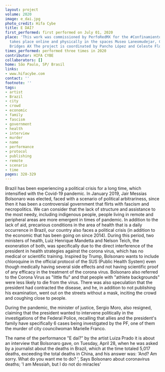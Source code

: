 ```yaml
---
layout: project
volume: 2020
image: e_dai.jpg
photo_credit: Hifa Cybe
title: E DAÍ?
first_performed: first performed on July 01, 2020
place: 'This work was commissioned by PerfoRedMX for the #Confinamiento project that
  takes place online and physically in the spaces Museo Laneomudejar, CCECR and Building
  Bridges AX The project is coordinated by Pancho López and Celeste Flores.'
times_performed: performed three times in 2020
contributor: HIFA CYBE
collaborators: []
home: São Paulo, SP/ Brasil
links:
- www.hifacybe.com
contact: ''
footnote: ''
tags:
- artist
- Brazil
- city
- crowd
- economic
- family
- fascism
- government
- health
- interview
- murder
- name
- performance
- protocol
- publishing
- remote
- scenario
- time
pages: 328-329
---
```


Brazil has been experiencing a political crisis for a long time, which intensified with the Covid-19 pandemic. In January 2019, Jair Messias Bolsonaro was elected, faced with a scenario of political arbitrariness, since then it has been a controversial government that flirts with fascism and necropolitics. We can consider that the lack of structure and assistance to the most needy, including indigenous people, people living in remote and peripheral areas are more emergent in times of pandemic. In addition to the lack of aid, precarious conditions in the area of health that is a daily occurrence in Brazil, our country also faces a political crisis (in addition to the economic that has been going on since 2014).
During this period, two ministers of health, Luiz Henrique Mandetta and Nelson Teich, the exoneration of both, was specifically due to the direct interference of the president in health strategies against the corona virus, which has no medical or scientific training. Inspired by Trump, Bolsonaro wants to include chloroquine in the official protocol of the SUS (Public Health System) even though medically having several side effects and not having scientific proof of any efficacy in the treatment of the corona virus.
Bolsonaro also referred to the Corona Virus as "little flu" and that people with "athlete backgrounds" were less likely to die from the virus. There was also speculation that the president had contracted the disease, and he, in addition to not publishing his examination, went out on the streets without a mask, inciting the crowd and coughing close to people.

During the pandemic, the minister of justice, Sergio Moro, also resigned, claiming that the president wanted to intervene politically in the investigations of the Federal Police, recalling that allies and the president's family have specifically 6 cases being investigated by the PF, one of them the murder of city councilwoman Marielle Franco.

The name of the performance "E dai?" by the artist Luiza Prado it is about an interview that Bolsonaro gave, on Tuesday, April 28, when he was asked by a journalist about the deaths in Brazil, which at the time totaled 5,017 deaths, exceeding the total deaths in China, and his answer was: 'And? Am sorry. What do you want me to do? ’, Says Bolsonaro about coronavirus deaths; 'I am Messiah, but I do not do miracles'
